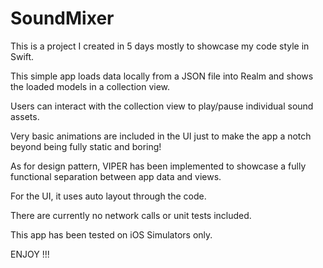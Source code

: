 # SoundMixer

This is a project I created in 5 days mostly to showcase my code style in Swift.

This simple app loads data locally from a JSON file into Realm and shows the loaded models in a collection view.

Users can interact with the collection view to play/pause individual sound assets.

Very basic animations are included in the UI just to make the app a notch beyond being fully static and boring!

As for design pattern, VIPER has been implemented to showcase a fully functional separation between app data and views.

For the UI, it uses auto layout through the code.

There are currently no network calls or unit tests included.

This app has been tested on iOS Simulators only.

ENJOY !!!
